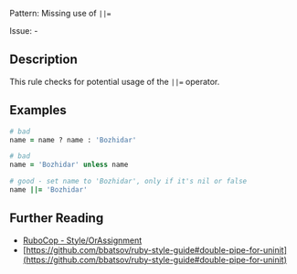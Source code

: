 Pattern: Missing use of `||=`

Issue: -

## Description

This rule checks for potential usage of the `||=` operator.

## Examples

```ruby
# bad
name = name ? name : 'Bozhidar'

# bad
name = 'Bozhidar' unless name

# good - set name to 'Bozhidar', only if it's nil or false
name ||= 'Bozhidar'
```

## Further Reading

* [RuboCop - Style/OrAssignment](https://rubocop.readthedocs.io/en/latest/cops_style/#styleorassignment)
* [https://github.com/bbatsov/ruby-style-guide#double-pipe-for-uninit](https://github.com/bbatsov/ruby-style-guide#double-pipe-for-uninit)
